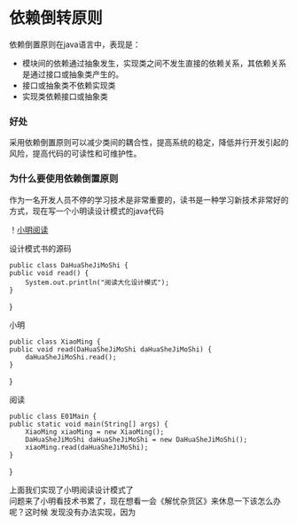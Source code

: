 # 依赖倒转原则

依赖倒置原则在java语言中，表现是：

* 模块间的依赖通过抽象发生，实现类之间不发生直接的依赖关系，其依赖关系是通过接口或抽象类产生的。
* 接口或抽象类不依赖实现类
* 实现类依赖接口或抽象类

### 好处

采用依赖倒置原则可以减少类间的耦合性，提高系统的稳定，降低并行开发引起的风险，提高代码的可读性和可维护性。

### 为什么要使用依赖倒置原则

作为一名开发人员不停的学习技术是非常重要的，读书是一种学习新技术非常好的方式，现在写一个小明读设计模式的java代码

！[小明阅读](https://github.com/shanyao19940801/BookeNote/blob/master/ReadingNotes/DaHuaSheJiMoShi/src/main/java/com/yao/six_principle/DependenceInversionPrinciple/image01.PNG)

设计模式书的源码

    public class DaHuaSheJiMoShi {
    public void read() {
        System.out.println("阅读大化设计模式");
    }
}

小明

    public class XiaoMing {
    public void read(DaHuaSheJiMoShi daHuaSheJiMoShi) {
        daHuaSheJiMoShi.read();
    }
}

阅读

    public class E01Main {
    public static void main(String[] args) {
        XiaoMing xiaoMing = new XiaoMing();
        DaHuaSheJiMoShi daHuaSheJiMoShi = new DaHuaSheJiMoShi();
        xiaoMing.read(daHuaSheJiMoShi);
    }
}

上面我们实现了小明阅读设计模式了<br>
问题来了小明看技术书累了，现在想看一会《解忧杂货区》来休息一下该怎么办呢？这时候 发现没有办法实现，因为